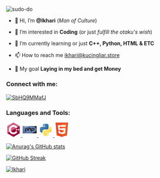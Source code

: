<p align="left"> <img src="https://komarev.com/ghpvc/?username=Ikhari&label=Profile%20views&color=0e75b6&style=flat" alt="sudo-do" /> </p>

- 👋 Hi, I’m **@Ikhari** (*Man of Culture*)

- 👀 I’m interested in **Coding** (or just *fulfill the otaku's wish*)

- 🌱 I’m currently learning or just  **C++, Python, HTML & ETC**

- 📫 How to reach me ikhari@kucingliar.store

- 🤠 My goal **Laying in my bed and get Money**



<h3 align="left">Connect with me:</h3>
<p align="left">
<a href="https://discord.gg/yNYZpndE4S" target="blank"><img align="center" src="https://discord.com/assets/3437c10597c1526c3dbd98c737c2bcae.svg" alt="SbHQ9MMafJ" height="30" width="40" /></a>
</p>

<h3 align="left">Languages and Tools:</h3>
<p align="left"> <a href="https://isocpp.org/" target="_blank"> <img src="https://github.com/devicons/devicon/blob/master/icons/cplusplus/cplusplus-original.svg" alt="cplusplus" width="40" height="40"/> </a> <a href="https://www.php.net" target="_blank"> <img src="https://raw.githubusercontent.com/devicons/devicon/master/icons/php/php-original.svg" alt="php" width="40" height="40"/> </a> <a href="https://www.python.org" target="_blank"> <img src="https://raw.githubusercontent.com/devicons/devicon/master/icons/python/python-original.svg" alt="python" width="40" height="40"/> </a> <a href="https://html.com/" target="_blank"> <img src="https://github.com/devicons/devicon/blob/master/icons/html5/html5-original.svg" alt="html" width="40" height="40"/> </p>

![Anurag's GitHub stats](https://github-readme-stats.vercel.app/api?username=Ikhari&show_icons=true&theme=radical)

[![GitHub Streak](https://github-readme-streak-stats.herokuapp.com?user=Ikhari&theme=dark&hide_border=true)](https://git.io/streak-stats)

<p align="left"> <a href="https://github.com/ryo-ma/github-profile-trophy"><img src="https://github-profile-trophy.vercel.app/?username=Ikhari&theme=darkhub" alt="Ikhari" /></a> </p>


<!---
Ikhari/Ikhari is a ✨ special ✨ repository because its `README.md` (this file) appears on your GitHub profile.
You can click the Preview link to take a look at your changes.
--->
